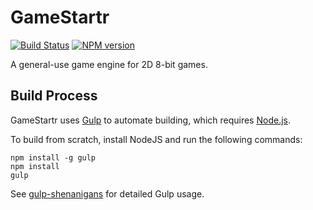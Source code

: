 <!-- {{Top}} -->
# GameStartr
[![Build Status](https://travis-ci.org/FullScreenShenanigans/GameStartr.svg?branch=master)](https://travis-ci.org/FullScreenShenanigans/GameStartr)
[![NPM version](https://badge.fury.io/js/gamestartr.svg)](http://badge.fury.io/js/gamestartr)

A general-use game engine for 2D 8-bit games.
<!-- {{/Top}} -->

<!-- {{Builds}} -->
## Build Process

GameStartr uses [Gulp](http://gulpjs.com/) to automate building, which requires [Node.js](http://node.js.org).

To build from scratch, install NodeJS and run the following commands:

```
npm install -g gulp
npm install
gulp
```



See [gulp-shenanigans](https://github.com/FullScreenShenanigans/gulp-shenanigans) for detailed Gulp usage.
<!-- {{/Builds}} -->
